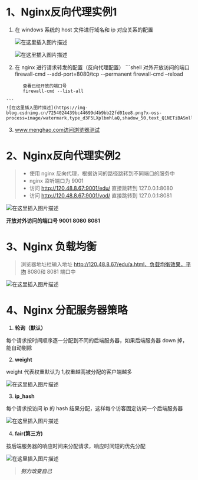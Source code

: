 
# 1、Nginx反向代理实例1

1. 在 windows 系统的 host 文件进行域名和 ip 对应关系的配置

    ![在这里插入图片描述](https://img-blog.csdnimg.cn/76387fc1f48f44859193822b1f0ed37f.png?x-oss-process=image/watermark,type_d3F5LXplbmhlaQ,shadow_50,text_Q1NETiBASmllTmlM,size_20,color_FFFFFF,t_70,g_se,x_16)

    ![在这里插入图片描述](https://img-blog.csdnimg.cn/99a2a1ebb90748afb0a7750ce540be54.png)

 2.  在 nginx 进行请求转发的配置（反向代理配置）
    ```shell
            对外开放访问的端口
            firewall-cmd --add-port=8080/tcp --permanent 
            firewall-cmd –reload
        
            查看已经开放的端口号
            firewall-cmd --list-all
    ```
    ![在这里插入图片描述](https://img-blog.csdnimg.cn/7254024439bc44699d4b9bb22fd01ee8.png?x-oss-process=image/watermark,type_d3F5LXplbmhlaQ,shadow_50,text_Q1NETiBASmllTmlM,size_20,color_FFFFFF,t_70,g_se,x_16)

 3. www.menghao.com访问浏览器测试
 
# 2、Nginx反向代理实例2

>  - 使用 nginx 反向代理，根据访问的路径跳转到不同端口的服务中
>  - nginx 监听端口为 9001
>  - 访问 http://120.48.8.67:9001/edu/ 直接跳转到 127.0.0.1:8080
>  - 访问 http://120.48.8.67:9001/vod/ 直接跳转到 127.0.0.1:8081

![在这里插入图片描述](https://img-blog.csdnimg.cn/b331af352a27423faecf4602a0163b46.png?x-oss-process=image/watermark,type_d3F5LXplbmhlaQ,shadow_50,text_Q1NETiBASmllTmlM,size_20,color_FFFFFF,t_70,g_se,x_16)

**开放对外访问的端口号 9001 8080 8081**

# 3、Nginx 负载均衡

 >浏览器地址栏输入地址 http://120.48.8.67/edu/a.html，负载均衡效果，平均 8080和 8081 端口中

![在这里插入图片描述](https://img-blog.csdnimg.cn/f495c8613dd24c69af96eda68b3304d1.png?x-oss-process=image/watermark,type_d3F5LXplbmhlaQ,shadow_50,text_Q1NETiBASmllTmlM,size_20,color_FFFFFF,t_70,g_se,x_16)

# 4、Nginx  分配服务器策略

 1. **轮询（默认）**

   每个请求按时间顺序逐一分配到不同的后端服务器，如果后端服务器 down 掉，能自动剔除
 
 2. **weight**

 weight 代表权重默认为 1,权重越高被分配的客户端越多

![在这里插入图片描述](https://img-blog.csdnimg.cn/0ef76a443dbe400eb7273a6f642274fd.png?x-oss-process=image/watermark,type_d3F5LXplbmhlaQ,shadow_50,text_Q1NETiBASmllTmlM,size_20,color_FFFFFF,t_70,g_se,x_16)

 3. **ip_hash**

 每个请求按访问 ip 的 hash 结果分配，这样每个访客固定访问一个后端服务器

![在这里插入图片描述](https://img-blog.csdnimg.cn/50a8f60caafc481d8d12bdf549dafcb9.png?x-oss-process=image/watermark,type_d3F5LXplbmhlaQ,shadow_50,text_Q1NETiBASmllTmlM,size_19,color_FFFFFF,t_70,g_se,x_16)

 4. **fair(第三方)**

 按后端服务器的响应时间来分配请求，响应时间短的优先分配

![在这里插入图片描述](https://img-blog.csdnimg.cn/753ab5df27184a7bab50a8919a510520.png?x-oss-process=image/watermark,type_d3F5LXplbmhlaQ,shadow_50,text_Q1NETiBASmllTmlM,size_20,color_FFFFFF,t_70,g_se,x_16)

>***努力改变自己***